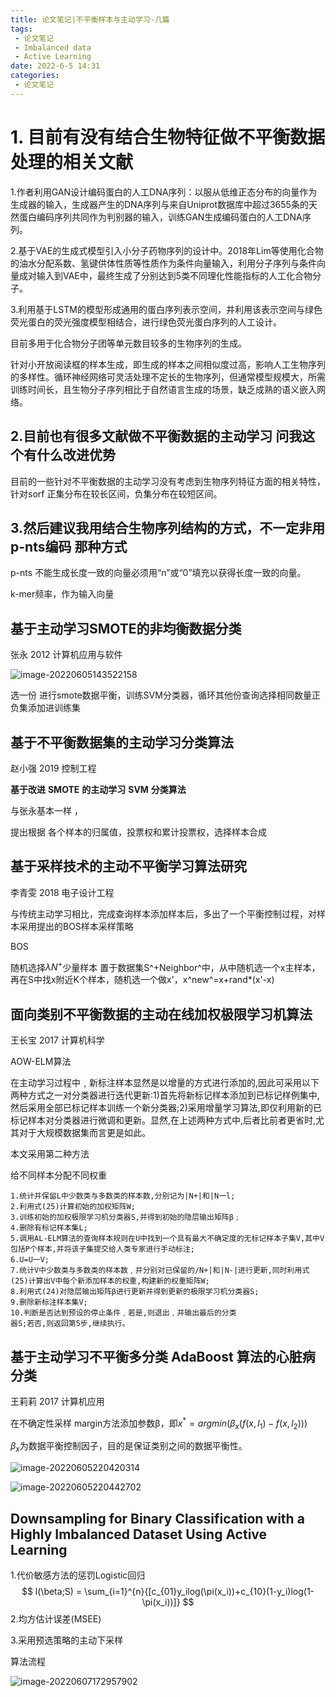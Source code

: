 ```yaml
---
title: 论文笔记|不平衡样本与主动学习-几篇
tags:
 - 论文笔记
 - Imbalanced data
 - Active Learning
date: 2022-6-5 14:31
categories:
 - 论文笔记
---
```


# 1. 目前有没有结合生物特征做不平衡数据处理的相关文献

1.作者利用GAN设计编码蛋白的人工DNA序列：以服从低维正态分布的向量作为生成器的输入，生成器产生的DNA序列与来自Uniprot数据库中超过3655条的天然蛋白编码序列共同作为判别器的输入，训练GAN生成编码蛋白的人工DNA序列。

2.基于VAE的生成式模型引入小分子药物序列的设计中。2018年Lim等使用化合物的油水分配系数、氢键供体性质等性质作为条件向量输入，利用分子序列与条件向量成对输入到VAE中，最终生成了分别达到5类不同理化性能指标的人工化合物分子。

3.利用基于LSTM的模型形成通用的蛋白序列表示空间，并利用该表示空间与绿色荧光蛋白的荧光强度模型相结合，进行绿色荧光蛋白序列的人工设计。

目前多用于化合物分子团等单元数目较多的生物序列的生成。

针对小开放阅读框的样本生成，即生成的样本之间相似度过高，影响人工生物序列的多样性。循环神经网络可灵活处理不定长的生物序列，但通常模型规模大，所需训练时间长，且生物分子序列相比于自然语言生成的场景，缺乏成熟的语义嵌入网络。

## 2.目前也有很多文献做不平衡数据的主动学习 问我这个有什么改进优势

目前的一些针对不平衡数据的主动学习没有考虑到生物序列特征方面的相关特性，针对sorf 正集分布在较长区间，负集分布在较短区间。





## 3.然后建议我用结合生物序列结构的方式，不一定非用p-nts编码 那种方式

p-nts 不能生成长度一致的向量必须用“n”或“0”填充以获得长度一致的向量。

k-mer频率，作为输入向量















## 基于主动学习SMOTE的非均衡数据分类

张永 2012 计算机应用与软件

<!--more-->

![image-20220605143522158](论文笔记_不平衡数据与主动学习/image-20220605143522158.png)

选一份 进行smote数据平衡，训练SVM分类器，循环其他份查询选择相同数量正负集添加进训练集

## 基于不平衡数据集的主动学习分类算法

赵小强 2019 控制工程 

**基于改进** **SMOTE** **的主动学习** **SVM** **分类算法**

与张永基本一样 ， 

提出根据 各个样本的归属值，投票权和累计投票权，选择样本合成

## 基于采样技术的主动不平衡学习算法研究

李青雯 2018 电子设计工程

与传统主动学习相比，完成查询样本添加样本后，多出了一个平衡控制过程，对样本采用提出的BOS样本采样策略

BOS

随机选择$\lambda N^{+}$少量样本 置于数据集S^+Neighbor^中，从中随机选一个x主样本，再在S中找x附近K个样本，随机选一个做x'，x^new^=x+rand*(x'-x)

## 面向类别不平衡数据的主动在线加权极限学习机算法

王长宝 2017 计算机科学

AOW-ELM算法

在主动学习过程中﹐新标注样本显然是以增量的方式进行添加的,因此可采用以下两种方式之一对分类器进行迭代更新:1)首先将新标记样本添加到已标记样例集中,然后采用全部已标记样本训练一个新分类器;2)采用增量学习算法,即仅利用新的已标记样本对分类器进行微调和更新。显然,在上述两种方式中,后者比前者更省时,尤其对于大规模数据集而言更是如此。

本文采用第二种方法

给不同样本分配不同权重

```
1.统计并保留L中少数类与多数类的样本数,分别记为|N+|和|N一l;
2.利用式(25)计算初始的加权矩阵W;
3.训练初始的加权极限学习机分类器S,并得到初始的隐层输出矩阵β﹔
4.删除有标记样本集L;
5.调用AL-ELM算法的查询样本规则在U中找到一个具有最大不确定度的无标记样本子集V,其中V包括P个样本,并将该子集提交给人类专家进行手动标注;
6.U=U一V;
7.统计V中少数类与多数类的样本数﹐并分别对已保留的/N+|和|N-|进行更新,同时利用式(25)计算出V中每个新添加样本的权重,构建新的权重矩阵W;
8.利用式(24)对隐层输出矩阵β进行更新并得到更新的极限学习机分类器S;
9.删除新标注样本集V;
10.判断是否达到预设的停止条件﹐若是,则退出﹐并输出最后的分类
器S;若否,则返回第5步,继续执行。
```

## 基于主动学习不平衡多分类 AdaBoost 算法的心脏病分类

王莉莉 2017 计算机应用

在不确定性采样 margin方法添加参数β，即$x^*=arg min(\beta_{x}(f(x,l_1)-f(x,l_2)))$

$\beta_{x}$为数据平衡控制因子，目的是保证类别之间的数据平衡性。

![image-20220605220420314](论文笔记_不平衡数据与主动学习/image-20220605220420314.png)

![image-20220605220442702](论文笔记_不平衡数据与主动学习/image-20220605220442702.png)

## Downsampling for Binary Classification with a Highly Imbalanced Dataset  Using Active Learning

1.代价敏感方法的惩罚Logistic回归
$$
l(\beta;S) = \sum_{i=1}^{n}{[c_{01}y_ilog(\pi(x_i))+c_{10}(1-y_i)log(1-\pi(x_i))]}
$$
2.均方估计误差(MSEE)



3.采用预选策略的主动下采样

算法流程

![image-20220607172957902](论文笔记_不平衡数据与主动学习/image-20220607172957902.png)

